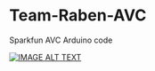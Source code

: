 # Team-Raben-AVC
Sparkfun AVC Arduino code

[![IMAGE ALT TEXT](http://img.youtube.com/vi/U7Ysk0wpSYM/0.jpg)](http://www.youtube.com/watch?v=U7Ysk0wpSYM "Autonomous RC Car")

